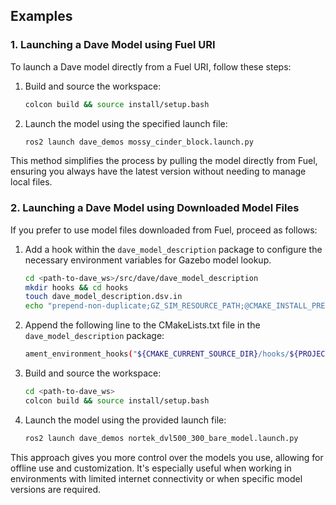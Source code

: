 ## Examples

### 1. Launching a Dave Model using Fuel URI

To launch a Dave model directly from a Fuel URI, follow these steps:

1. Build and source the workspace:

   ```bash
   colcon build && source install/setup.bash
   ```

2. Launch the model using the specified launch file:

   ```bash
   ros2 launch dave_demos mossy_cinder_block.launch.py
   ```

This method simplifies the process by pulling the model directly from Fuel, ensuring you always have the latest version without needing to manage local files.

### 2. Launching a Dave Model using Downloaded Model Files

If you prefer to use model files downloaded from Fuel, proceed as follows:

1. Add a hook within the `dave_model_description` package to configure the necessary environment variables for Gazebo model lookup.

   ```bash
   cd <path-to-dave_ws>/src/dave/dave_model_description
   mkdir hooks && cd hooks
   touch dave_model_description.dsv.in
   echo "prepend-non-duplicate;GZ_SIM_RESOURCE_PATH;@CMAKE_INSTALL_PREFIX@/share/@PROJECT_NAME@" >> dave_model_description.dsv.in
   ```

2. Append the following line to the CMakeLists.txt file in the `dave_model_description` package:

   ```bash
   ament_environment_hooks("${CMAKE_CURRENT_SOURCE_DIR}/hooks/${PROJECT_NAME}.dsv.in")
   ```

3. Build and source the workspace:

   ```bash
   cd <path-to-dave_ws>
   colcon build && source install/setup.bash
   ```

4. Launch the model using the provided launch file:

   ```bash
   ros2 launch dave_demos nortek_dvl500_300_bare_model.launch.py
   ```

This approach gives you more control over the models you use, allowing for offline use and customization. It's especially useful when working in environments with limited internet connectivity or when specific model versions are required.
